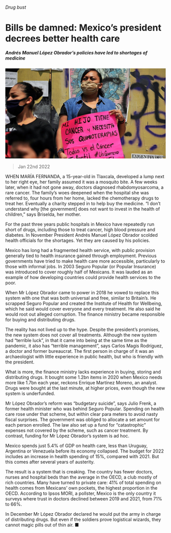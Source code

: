 ###### Drug bust

# Bills be damned: Mexico’s president decrees better health care 

##### Andrés Manuel López Obrador’s policies have led to shortages of medicine 

![image](images/20220122_amp501.jpg) 

> Jan 22nd 2022 

WHEN MARÍA FERNANDA, a 15-year-old in Tlaxcala, developed a lump next to her right eye, her family assumed it was a mosquito bite. A few weeks later, when it had not gone away, doctors diagnosed rhabdomyosarcoma, a rare cancer. The family’s woes deepened when the hospital she was referred to, four hours from her home, lacked the chemotherapy drugs to treat her. Eventually a charity stepped in to help buy the medicine. “I don’t understand why [the government] does not want to invest in the health of children,” says Briselda, her mother.

For the past three years public hospitals in Mexico have repeatedly run short of drugs, including those to treat cancer, high blood pressure and diabetes. In November President Andrés Manuel López Obrador scolded health officials for the shortages. Yet they are caused by his policies.


Mexico has long had a fragmented health service, with public provision generally tied to health insurance gained through employment. Previous governments have tried to make health care more accessible, particularly to those with informal jobs. In 2003 Seguro Popular (or Popular Insurance) was introduced to cover roughly half of Mexicans. It was lauded as an example of how developing countries could provide health services to the poor.

When Mr López Obrador came to power in 2018 he vowed to replace this system with one that was both universal and free, similar to Britain’s. He scrapped Seguro Popular and created the Institute of Health for Wellbeing, which he said would cover everyone and every treatment. He also said he would root out alleged corruption. The finance ministry became responsible for buying and distributing drugs.

The reality has not lived up to the hype. Despite the president’s promises, the new system does not cover all treatments. Although the new system had “terrible luck”, in that it came into being at the same time as the pandemic, it also has “terrible management”, says Carlos Magis Rodríguez, a doctor and former bureaucrat. The first person in charge of it was an archaeologist with little experience in public health, but who is friendly with the president.

What is more, the finance ministry lacks experience in buying, storing and distributing drugs. It bought some 1.2bn items in 2020 when Mexico needs more like 1.7bn each year, reckons Enrique Martínez Moreno, an analyst. Drugs were bought at the last minute, at higher prices, even though the new system is underfunded.

Mr López Obrador’s reform was “budgetary suicide”, says Julio Frenk, a former health minister who was behind Seguro Popular. Spending on health care rose under that scheme, but within clear para meters to avoid nasty fiscal surprises. The government was obliged to allocate a set amount for each person enrolled. The law also set up a fund for “catastrophic” expenses not covered by the scheme, such as cancer treatment. By contrast, funding for Mr López Obrador’s system is ad hoc.

Mexico spends just 5.4% of GDP on health care, less than Uruguay, Argentina or Venezuela before its economy collapsed. The budget for 2022 includes an increase in health spending of 15%, compared with 2021. But this comes after several years of austerity.

The result is a system that is creaking. The country has fewer doctors, nurses and hospital beds than the average in the OECD, a club mostly of rich countries. Many have turned to private care: 41% of total spending on health comes from Mexicans’ own pockets, the highest proportion in the OECD. According to Ipsos MORI, a pollster, Mexico is the only country it surveys where trust in doctors declined between 2019 and 2021, from 71% to 66%.

In December Mr López Obrador declared he would put the army in charge of distributing drugs. But even if the soldiers prove logistical wizards, they cannot magic pills out of thin air. ■

